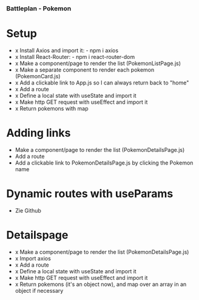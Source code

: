 ### Battleplan - Pokemon

# Setup

- x Install Axios and import it: - npm i axios
- x Install React-Router: - npm i react-router-dom
- x Make a component/page to render the list (PokemonListPage.js)
- x Make a separate component to render each pokemon (PokemonCard.js)
- x Add a clickable link to App.js so I can always return back to "home"
- x Add a route
- x Define a local state with useState and import it
- x Make http GET request with useEffect and import it
- x Return pokemons with map

# Adding links

- Make a component/page to render the list (PokemonDetailsPage.js)
- Add a route
- Add a clickable link to PokemonDetailsPage.js by clicking the Pokemon name

# Dynamic routes with useParams

- Zie Github

# Detailspage

- x Make a component/page to render the list (PokemonDetailsPage.js)
- x Import axios
- x Add a route
- x Define a local state with useState and import it
- x Make http GET request with useEffect and import it
- x Return pokemons (it's an object now), and map over an array in an object if necessary
